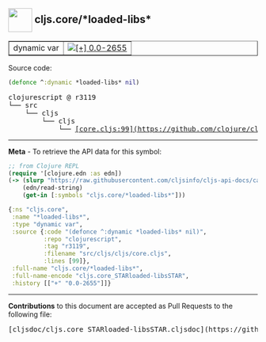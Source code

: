 ## <img width="48px" valign="middle" src="http://i.imgur.com/Hi20huC.png"> cljs.core/\*loaded-libs\*

 <table border="1">
<tr>

<td>dynamic var</td>
<td><a href="https://github.com/cljsinfo/cljs-api-docs/tree/0.0-2655"><img valign="middle" alt="[+] 0.0-2655" src="https://img.shields.io/badge/+-0.0--2655-lightgrey.svg"></a> </td>
</tr>
</table>






Source code:

```clj
(defonce ^:dynamic *loaded-libs* nil)
```

 <pre>
clojurescript @ r3119
└── src
    └── cljs
        └── cljs
            └── <ins>[core.cljs:99](https://github.com/clojure/clojurescript/blob/r3119/src/cljs/cljs/core.cljs#L99)</ins>
</pre>


---

__Meta__ - To retrieve the API data for this symbol:

```clj
;; from Clojure REPL
(require '[clojure.edn :as edn])
(-> (slurp "https://raw.githubusercontent.com/cljsinfo/cljs-api-docs/catalog/cljs-api.edn")
    (edn/read-string)
    (get-in [:symbols "cljs.core/*loaded-libs*"]))
```

```clj
{:ns "cljs.core",
 :name "*loaded-libs*",
 :type "dynamic var",
 :source {:code "(defonce ^:dynamic *loaded-libs* nil)",
          :repo "clojurescript",
          :tag "r3119",
          :filename "src/cljs/cljs/core.cljs",
          :lines [99]},
 :full-name "cljs.core/*loaded-libs*",
 :full-name-encode "cljs.core_STARloaded-libsSTAR",
 :history [["+" "0.0-2655"]]}

```

---

__Contributions__ to this document are accepted as Pull Requests to the following file:

 <pre>
[cljsdoc/cljs.core_STARloaded-libsSTAR.cljsdoc](https://github.com/cljsinfo/cljs-api-docs/blob/master/cljsdoc/cljs.core_STARloaded-libsSTAR.cljsdoc)
</pre>

